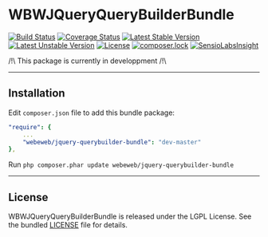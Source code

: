 WBWJQueryQueryBuilderBundle
====================

[![Build Status](https://travis-ci.org/webeweb/WBWJQueryQueryBuilderBundle.svg?branch=master)](https://travis-ci.org/webeweb/WBWJQueryQueryBuilderBundle) [![Coverage Status](https://coveralls.io/repos/github/webeweb/WBWJQueryQueryBuilderBundle/badge.svg?branch=master)](https://coveralls.io/github/webeweb/WBWJQueryQueryBuilderBundle?branch=master) [![Latest Stable Version](https://poser.pugx.org/webeweb/jquery-querybuilder-bundle/v/stable)](https://packagist.org/packages/webeweb/jquery-querybuilder-bundle) [![Latest Unstable Version](https://poser.pugx.org/webeweb/jquery-querybuilder-bundle/v/unstable)](https://packagist.org/packages/webeweb/jquery-querybuilder-bundle) [![License](https://poser.pugx.org/webeweb/jquery-querybuilder-bundle/license)](https://packagist.org/packages/webeweb/jquery-querybuilder-bundle) [![composer.lock](https://poser.pugx.org/webeweb/jquery-querybuilder-bundle/composerlock)](https://packagist.org/packages/webeweb/jquery-querybuilder-bundle) [![SensioLabsInsight](https://insight.sensiolabs.com/projects/57a910cc-74d4-4727-8c89-2805241f4ee6/mini.png)](https://insight.sensiolabs.com/projects/57a910cc-74d4-4727-8c89-2805241f4ee6)

/!\ This package is currently in developpment /!\

---

## Installation

Edit `composer.json` file to add this bundle package:

```yml
"require": {
    ...
    "webeweb/jquery-querybuilder-bundle": "dev-master"
},
```

Run `php composer.phar update webeweb/jquery-querybuilder-bundle`

---

## License

WBWJQueryQueryBuilderBundle is released under the LGPL License. See the bundled [LICENSE](LICENSE) file for details.
